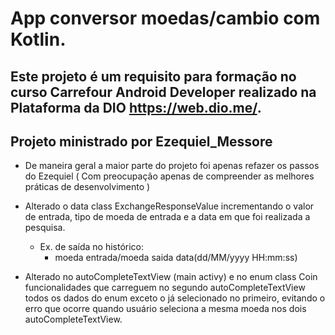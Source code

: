 # App conversor moedas/cambio com Kotlin.

## Este projeto é um requisito para formação no curso Carrefour Android Developer realizado na Plataforma da DIO https://web.dio.me/. 


## Projeto ministrado por Ezequiel_Messore

- De maneira geral a maior parte do projeto foi apenas refazer os passos do Ezequiel ( Com preocupação apenas de compreender as melhores práticas de desenvolvimento )
- Alterado o data class ExchangeResponseValue incrementando o valor de entrada, tipo de moeda de entrada e a data em que foi realizada a pesquisa.
  - Ex. de saída no histórico:
      - moeda entrada/moeda saida data(dd/MM/yyyy HH:mm:ss)

- Alterado no autoCompleteTextView (main activy) e no enum class Coin funcionalidades que carreguem no segundo autoCompleteTextView todos os dados do enum exceto o já selecionado no primeiro,  evitando o erro que ocorre quando usuário seleciona a mesma moeda nos dois autoCompleteTextView.
